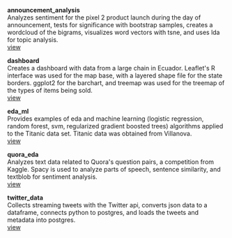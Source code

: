 **announcement_analysis**   
Analyzes sentiment for the pixel 2 product launch during the day of announcement, tests for significance with bootstrap samples, creates a wordcloud of the bigrams, visualizes word vectors with tsne, and uses lda for topic analysis.  
[view](https://nbviewer.jupyter.org/github/eddiepyang/portfolio/blob/master/announcement_analysis.ipynb)

**dashboard**  
Creates a dashboard with data from a large chain in Ecuador. Leaflet's R interface was used for the map base, with a layered shape file for the state borders. ggplot2 for the barchart, and treemap was used for the treemap of the types of items being sold.  
[view](http://rpubs.com/themissingsock/330822)

**eda_ml**  
Provides examples of eda and machine learning (logistic regression, random forest, svm, regularized gradient boosted trees)  algorithms applied to the Titanic data set. Titanic data was obtained from Villanova.  
[view](https://nbviewer.jupyter.org/github/eddiepyang/portfolio/blob/master/eda_ml.ipynb)

**quora_eda**  
Analyzes text data related to Quora's question pairs, a competition from Kaggle. Spacy is used to analyze parts of speech, sentence similarity, and textblob for sentiment analysis.  
[view](https://nbviewer.jupyter.org/github/eddiepyang/portfolio/blob/master/quora_eda.ipynb)

**twitter_data**  
Collects streaming tweets with the Twitter api, converts json data to a dataframe, connects python to postgres, and loads the tweets and metadata into postgres.  
[view](https://nbviewer.jupyter.org/github/eddiepyang/portfolio/blob/master/twitter_data.ipynb)


